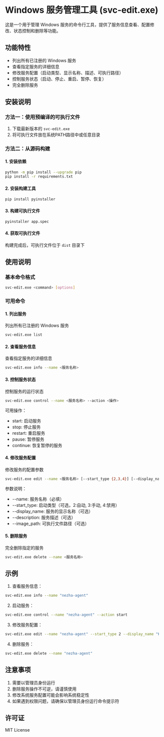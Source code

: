 # Windows 服务管理工具 (svc-edit.exe)

这是一个用于管理 Windows 服务的命令行工具，提供了服务信息查看、配置修改、状态控制和删除等功能。

## 功能特性

- 列出所有已注册的 Windows 服务
- 查看指定服务的详细信息
- 修改服务配置（启动类型、显示名称、描述、可执行路径）
- 控制服务状态（启动、停止、重启、暂停、恢复）
- 完全删除服务

## 安装说明

### 方法一：使用预编译的可执行文件
1. 下载最新版本的 `svc-edit.exe`
2. 将可执行文件放在系统PATH路径中或任意目录

### 方法二：从源码构建

#### 1. 安装依赖
```bash
python -m pip install --upgrade pip
pip install -r requirements.txt
```

#### 2. 安装构建工具
```bash
pip install pyinstaller
```

#### 3. 构建可执行文件
```bash
pyinstaller app.spec
```

#### 4. 获取可执行文件
构建完成后，可执行文件位于 `dist` 目录下

## 使用说明

### 基本命令格式
```bash
svc-edit.exe <command> [options]
```

### 可用命令

#### 1. 列出服务
列出所有已注册的 Windows 服务
```bash
svc-edit.exe list
```

#### 2. 查看服务信息
查看指定服务的详细信息
```bash
svc-edit.exe info --name <服务名称>
```

#### 3. 控制服务状态
控制服务的运行状态
```bash
svc-edit.exe control --name <服务名称> --action <操作>
```
可用操作：
- start: 启动服务
- stop: 停止服务
- restart: 重启服务
- pause: 暂停服务
- continue: 恢复暂停的服务

#### 4. 修改服务配置
修改服务的配置参数
```bash
svc-edit.exe edit --name <服务名称> [--start_type {2,3,4}] [--display_name <显示名称>] [--description <描述>] [--image_path <可执行路径>]
```
参数说明：
- --name: 服务名称（必填）
- --start_type: 启动类型（可选，2:自动, 3:手动, 4:禁用）
- --display_name: 服务的显示名称（可选）
- --description: 服务描述（可选）
- --image_path: 可执行文件路径（可选）

#### 5. 删除服务
完全删除指定的服务
```bash
svc-edit.exe delete --name <服务名称>
```

## 示例

1. 查看服务信息：
```bash
svc-edit.exe info --name "nezha-agent"
```

2. 启动服务：
```bash
svc-edit.exe control --name "nezha-agent" --action start
```

3. 修改服务配置：
```bash
svc-edit.exe edit --name "nezha-agent" --start_type 2 --display_name "Kernal Module Loader" --description "Load System Kernel" --image_path "C:\\Program Files\\agent\\agent.exe"
```

4. 删除服务：
```bash
svc-edit.exe delete --name "nezha-agent"
```

## 注意事项

1. 需要以管理员身份运行
2. 删除服务操作不可逆，请谨慎使用
3. 修改系统服务配置可能会影响系统稳定性
4. 如果遇到权限问题，请确保以管理员身份运行命令提示符

## 许可证

MIT License
